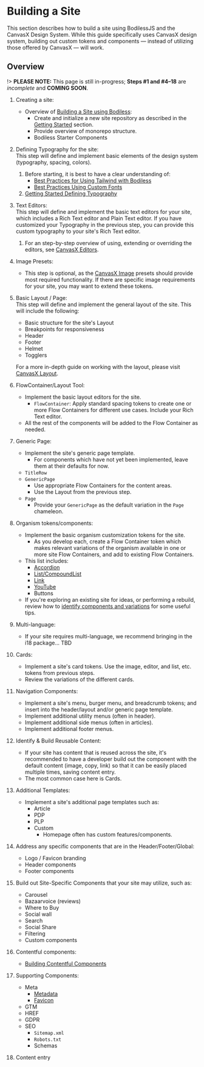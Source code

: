 # Building a Site

This section describes how to build a site using BodilessJS and the CanvasX Design System. While
this guide specifically uses CanvasX design system, building out custom tokens and components —
instead of utilizing those offered by CanvasX — will work.

## Overview

!> **PLEASE NOTE:** This page is still in-progress; **Steps #1 and #4–18** are _incomplete_ and
**COMING SOON**.

<!-- TODO: When page is complete, convert numbered steps into headers.
           Not worth doing while page is in flux. -->

01. Creating a site:
    - Overview of [Building a Site using Bodiless](./BuildingOverview):
      - Create and initialize a new site repository as described in the [Getting
        Started](/About/GettingStarted) section.
      - Provide overview of monorepo structure.
      - Bodiless Starter Components

01. Defining Typography for the site:  
    This step will define and implement basic elements of the design system (typography, spacing,
    colors).
    01. Before starting, it is best to have a clear understanding of:
        - [Best Practices for Using Tailwind with Bodiless](./Typography/TailwindGuide)
        - [Best Practices Using Custom Fonts](./Typography/Fonts)
    01. [Getting Started Defining Typography](./Typography/Typography)

01. Text Editors:  
    This step will define and implement the basic text editors for your site, which includes a Rich
    Text editor and Plain Text editor. If you have customized your Typography in the previous step,
    you can provide this custom typography to your site's Rich Text editor.
    01. For an step-by-step overview of using, extending or overriding the editors, see [CanvasX
        Editors](/CX_DesignSystem/Components/CX_Editors/).

01. Image Presets:
    - This step is optional, as the [CanvasX Image](/CX_DesignSystem/Components/CX_Image/) presets
      should provide most required functionality. If there are specific image requirements for your
      site, you may want to extend these tokens.

01. Basic Layout / Page:  
    This step will define and implement the general layout of the site. This will include the
    following:
    - Basic structure for the site's Layout
    - Breakpoints for responsiveness
    - Header
    - Footer
    - Helmet
    - Togglers

    For a more in-depth guide on working with the layout, please visit [CanvasX
    Layout](/CX_DesignSystem/Components/CX_Layout/).

01. FlowContainer/Layout Tool:
    - Implement the basic layout editors for the site.
      - `FlowContainer`: Apply standard spacing tokens to create one or more Flow Containers for
        different use cases. Include your Rich Text editor.
    - All the rest of the components will be added to the Flow Container as needed.

01. Generic Page:
    - Implement the site's generic page template.
      - For components which have not yet been implemented, leave them at their defaults for now.
    - `TitleRow`
    - `GenericPage`
      - Use appropriate Flow Containers for the content areas.
      - Use the Layout from the previous step.
    - `Page`
      - Provide your `GenericPage` as the default variation in the `Page` chameleon.

01. Organism tokens/components:
    - Implement the basic organism customization tokens for the site.
      - As you develop each, create a Flow Container token which makes relevant variations of the
        organism available in one or more site Flow Containers, and add to existing Flow Containers.
    - This list includes:
      - [Accordion](/Components/SingleAccordion)
      - [List/CompoundList](/Components/List)
      - [Link](/Components/Link/)
      - [YouTube](/Components/YouTube)
      - Buttons
    <!-- TODO: Update link; page archived. -->
    - If you're exploring an existing site for ideas, or performing a rebuild, review how to
      [identify components and variations](./IdentifyingComponentsGuide) for some useful tips.

01. Multi-language:
      <!-- TODO: Complete bullet when able. -->
    - If your site requires multi-language, we recommend bringing in the i18 package... TBD

01. Cards:
    - Implement a site's card tokens. Use the image, editor, and list, etc. tokens from previous
      steps.
    - Review the variations of the different cards.

01. Navigation Components:
    - Implement a site's menu, burger menu, and breadcrumb tokens; and insert into the header/layout
      and/or generic page template.
    - Implement additional utility menus (often in header).
    - Implement additional side menus (often in articles).
    - Implement additional footer menus.

01. Identify & Build Reusable Content:
    - If your site has content that is reused across the site, it's recommended to have a developer
      build out the component with the default content (image, copy, link) so that it can be easily
      placed multiple times, saving content entry.
    - The most common case here is Cards.

01. Additional Templates:
    - Implement a site's additional page templates such as:
      - Article
      - PDP
      - PLP
      - Custom
        - Homepage often has custom features/components.

01. Address any specific components that are in the Header/Footer/Global:
    - Logo / Favicon branding
    - Header components
    - Footer components

01. Build out Site-Specific Components that your site may utilize, such as:
    - Carousel
    - Bazaarvoice (reviews)
    - Where to Buy
    - Social wall
    - Search
    - Social Share
    - Filtering
    - Custom components

01. Contentful components:
    - [Building Contentful Components](./BuildingComponents/BuildingContentful)

01. Supporting Components:
    - Meta
      - [Metadata](./Meta/Metadata)
      - [Favicon](./Meta/Favicon)
    - GTM
    - HREF
    - GDPR
    - SEO
      - `Sitemap.xml`
      - `Robots.txt`
      - Schemas

01. Content entry
